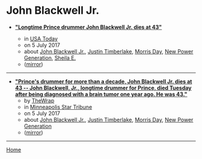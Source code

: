 # John Blackwell Jr.

 - [**"Longtime Prince drummer John Blackwell Jr. dies at 43"**](https://usatoday.com/story/life/music/2017/07/04/longtime-prince-drummer-john-blackwell-jr-dies/103425914/)

    - in [USA Today](https://usatoday.com/)
    - on 5 July 2017
    - about [John Blackwell Jr.](../../topics/john-blackwell-jr/index.md), [Justin Timberlake](../../topics/justin-timberlake/index.md), [Morris Day](../../topics/morris-day/index.md), [New Power Generation](../../topics/new-power-generation/index.md), [Sheila E.](../../topics/sheila-e/index.md)
    - ([mirror](https://web.archive.org/web/*/https://usatoday.com/story/life/music/2017/07/04/longtime-prince-drummer-john-blackwell-jr-dies/103425914/))

----

 - [**"Prince's drummer for more than a decade, John Blackwell Jr. dies at 43 -- John Blackwell, Jr., longtime drummer for Prince, died Tuesday after being diagnosed with a brain tumor one year ago. He was 43."**](https://www.startribune.com/prince-s-drummer-for-more-than-a-decade-john-blackwell-jr-dies-at-43/432674483/)
    - by [TheWrap](../../authors/thewrap/index.md)
    - in [Minneapolis Star Tribune](https://www.startribune.com/)
    - on 5 July 2017
    - about [John Blackwell Jr.](../../topics/john-blackwell-jr/index.md), [Justin Timberlake](../../topics/justin-timberlake/index.md), [Morris Day](../../topics/morris-day/index.md), [New Power Generation](../../topics/new-power-generation/index.md)
    - ([mirror](https://web.archive.org/web/*/https://www.startribune.com/prince-s-drummer-for-more-than-a-decade-john-blackwell-jr-dies-at-43/432674483/))

----

[Home](../index.md)
